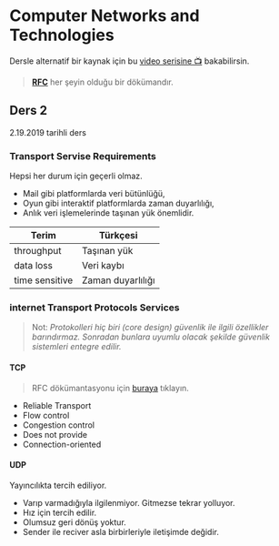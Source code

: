 # Computer Networks and Technologies

Dersle alternatif bir kaynak için bu [video serisine 📺](https://www.youtube.com/playlist?list=PL1XUdfGZZ4rQ0UPDx__7W4LmeLab227vb) bakabilirsin.

> **[RFC](https://www.ietf.org/rfc/rfc2616.txt)** her şeyin olduğu bir dökümandır.

## Ders 2

2.19.2019 tarihli ders

### Transport Servise Requirements

Hepsi her durum için geçerli olmaz. 

- Mail gibi platformlarda veri bütünlüğü, 
- Oyun gibi interaktif platformlarda zaman duyarlılığı, 
- Anlık veri işlemelerinde taşınan yük önemlidir.

| Terim          | Türkçesi          |
| -------------- | ----------------- |
| throughput     | Taşınan yük       |
| data loss      | Veri kaybı        |
| time sensitive | Zaman duyarlılığı |

### internet Transport Protocols Services

> Not: *Protokolleri hiç biri (core design) güvenlik ile ilgili özellikler barındırmaz. Sonradan bunlara uyumlu olacak şekilde güvenlik sistemleri entegre edilir.*

#### TCP

> RFC dökümantasyonu için [buraya](https://tools.ietf.org/html/rfc793) tıklayın.

- Reliable Transport
- Flow control
- Congestion control
- Does not provide
- Connection-oriented

#### UDP

Yayıncılıkta tercih ediliyor.

- Varıp varmadığıyla ilgilenmiyor. Gitmezse tekrar yolluyor.
- Hız için tercih edilir.
- Olumsuz geri dönüş yoktur.
- Sender ile reciver asla birbirleriyle iletişimde değidir.
